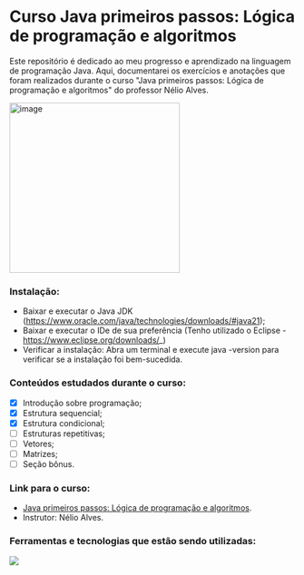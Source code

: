 # Curso Java primeiros passos: Lógica de programação e algoritmos

Este repositório é dedicado ao meu progresso e aprendizado na linguagem de programação Java. Aqui, documentarei os exercícios e anotações que foram realizados durante o curso "Java primeiros passos: Lógica de programação e algoritmos" do professor Nélio Alves.


  <img width="300" alt="image" src="https://logospng.org/download/java/logo-java-1536.png">


### Instalação:
- Baixar e executar o Java JDK (https://www.oracle.com/java/technologies/downloads/#java21);
- Baixar e executar o IDe de sua preferência (Tenho utilizado o Eclipse - https://www.eclipse.org/downloads/_) 
- Verificar a instalação: Abra um terminal e execute java -version para verificar se a instalação foi bem-sucedida.

### Conteúdos estudados durante o curso:
 
  - [x] Introdução sobre programação;
  - [x] Estrutura sequencial;
  - [x] Estrutura condicional;
  - [ ] Estruturas repetitivas;
  - [ ] Vetores;
  - [ ] Matrizes;
  - [ ] Seção bônus.

### Link para o curso:
- [Java primeiros passos: Lógica de programação e algoritmos](https://www.udemy.com/course/java-curso-logica-de-programacao/?couponCode=KEEPLEARNING).
- Instrutor: Nélio Alves.

### Ferramentas e tecnologias que estão sendo utilizadas:

<img src="https://skillicons.dev/icons?i=java,eclipse,git,github,vscode&theme=dark" />
